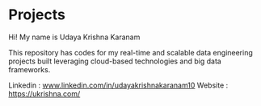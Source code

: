 # Projects
Hi! My name is Udaya Krishna Karanam

This repository has codes for my real-time and scalable data engineering projects built leveraging cloud-based technologies and big data frameworks.

Linkedin : www.linkedin.com/in/udayakrishnakaranam10
Website  : https://ukrishna.com/
